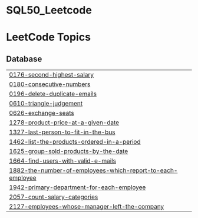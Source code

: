 # SQL50_Leetcode

<!---LeetCode Topics Start-->
# LeetCode Topics
## Database
|  |
| ------- |
| [0176-second-highest-salary](https://github.com/rabbiya987/SQL50_Leetcode/tree/master/0176-second-highest-salary) |
| [0180-consecutive-numbers](https://github.com/rabbiya987/SQL50_Leetcode/tree/master/0180-consecutive-numbers) |
| [0196-delete-duplicate-emails](https://github.com/rabbiya987/SQL50_Leetcode/tree/master/0196-delete-duplicate-emails) |
| [0610-triangle-judgement](https://github.com/rabbiya987/SQL50_Leetcode/tree/master/0610-triangle-judgement) |
| [0626-exchange-seats](https://github.com/rabbiya987/SQL50_Leetcode/tree/master/0626-exchange-seats) |
| [1278-product-price-at-a-given-date](https://github.com/rabbiya987/SQL50_Leetcode/tree/master/1278-product-price-at-a-given-date) |
| [1327-last-person-to-fit-in-the-bus](https://github.com/rabbiya987/SQL50_Leetcode/tree/master/1327-last-person-to-fit-in-the-bus) |
| [1462-list-the-products-ordered-in-a-period](https://github.com/rabbiya987/SQL50_Leetcode/tree/master/1462-list-the-products-ordered-in-a-period) |
| [1625-group-sold-products-by-the-date](https://github.com/rabbiya987/SQL50_Leetcode/tree/master/1625-group-sold-products-by-the-date) |
| [1664-find-users-with-valid-e-mails](https://github.com/rabbiya987/SQL50_Leetcode/tree/master/1664-find-users-with-valid-e-mails) |
| [1882-the-number-of-employees-which-report-to-each-employee](https://github.com/rabbiya987/SQL50_Leetcode/tree/master/1882-the-number-of-employees-which-report-to-each-employee) |
| [1942-primary-department-for-each-employee](https://github.com/rabbiya987/SQL50_Leetcode/tree/master/1942-primary-department-for-each-employee) |
| [2057-count-salary-categories](https://github.com/rabbiya987/SQL50_Leetcode/tree/master/2057-count-salary-categories) |
| [2127-employees-whose-manager-left-the-company](https://github.com/rabbiya987/SQL50_Leetcode/tree/master/2127-employees-whose-manager-left-the-company) |
<!---LeetCode Topics End-->
